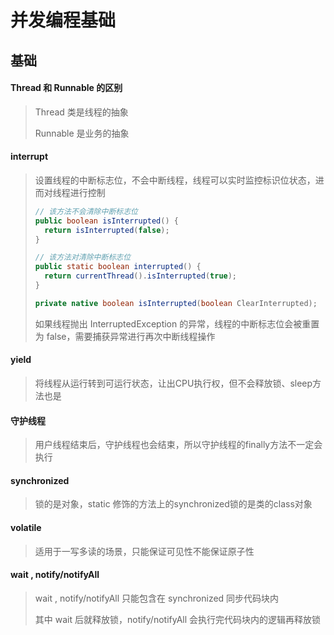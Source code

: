 # 并发编程基础

## 基础

#### Thread 和 Runnable 的区别

> Thread 类是线程的抽象
>
> Runnable 是业务的抽象

#### interrupt 

> 设置线程的中断标志位，不会中断线程，线程可以实时监控标识位状态，进而对线程进行控制
>
> ```java
> // 该方法不会清除中断标志位
> public boolean isInterrupted() {
> 	return isInterrupted(false);
> }
>
> // 该方法对清除中断标志位
> public static boolean interrupted() {
> 	return currentThread().isInterrupted(true);
> }
>
> private native boolean isInterrupted(boolean ClearInterrupted);
> ```
>
> 如果线程抛出 InterruptedException 的异常，线程的中断标志位会被重置为 false，需要捕获异常进行再次中断线程操作 

#### yield

> 将线程从运行转到可运行状态，让出CPU执行权，但不会释放锁、sleep方法也是

#### 守护线程

> 用户线程结束后，守护线程也会结束，所以守护线程的finally方法不一定会执行

#### synchronized

> 锁的是对象，static 修饰的方法上的synchronized锁的是类的class对象

#### volatile

> 适用于一写多读的场景，只能保证可见性不能保证原子性

#### wait , notify/notifyAll

> wait , notify/notifyAll 只能包含在 synchronized 同步代码块内
>
> 其中 wait 后就释放锁，notify/notifyAll 会执行完代码块内的逻辑再释放锁